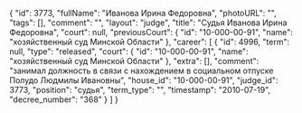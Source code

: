 {
    "id": 3773,
    "fullName": "Иванова Ирина Федоровна",
    "photoURL": "",
    "tags": [],
    "comment": "",
    "layout": "judge",
    "title": "Судья Иванова Ирина Федоровна",
    "court": null,
    "previousCourt": {
        "id": "10-000-00-91",
        "name": "хозяйственный суд Минской Области"
    },
    "career": [
        {
            "id": 4996,
            "term": null,
            "type": "released",
            "court": {
                "id": "10-000-00-91",
                "name": "хозяйственный суд Минской Области"
            },
            "extra": [],
            "comment": "занимал должность в связи с нахождением в социальном отпуске Полудо Людмилы Ивановны",
            "house_id": "10-000-00-91",
            "judge_id": 3773,
            "position": "судья",
            "term_type": "",
            "timestamp": "2010-07-19",
            "decree_number": "368"
        }
    ]
}